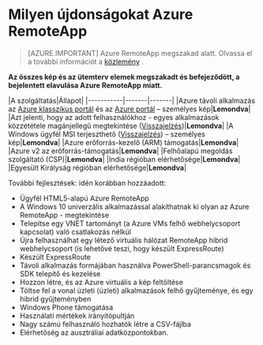 <properties
    pageTitle="Milyen újdonságokat Azure RemoteApp |} Microsoft Azure"
    description="Ismerje meg, hogy mikor lesz elérhető a Azure RemoteApp új szolgáltatásai"
    services="remoteapp"
    documentationCenter=""
    authors="lizap"
    manager="mbaldwin" />

<tags
    ms.service="remoteapp"
    ms.workload="compute"
    ms.tgt_pltfrm="NA"
    ms.devlang="NA"
    ms.topic="article"
    ms.date="09/19/2016"
    ms.author="elizapo" />

# <a name="whats-coming-in-azure-remoteapp"></a>Milyen újdonságokat Azure RemoteApp

> [AZURE.IMPORTANT]
> Azure RemoteApp megszakad alatt. Olvassa el a további információt a [közlemény](https://go.microsoft.com/fwlink/?linkid=821148) .

**Az összes kép és az ütemterv elemek megszakadt és befejeződött, a bejelentett elavulása Azure RemoteApp miatt.**

|A szolgáltatás|Állapot|
|-----------|-------|-------|
|Azure távoli alkalmazás az [Azure klasszikus portál](http://manage.windowsazure.com) és az [Azure portál](https://portal.azure.com) – személyes kép|**Lemondva**|
|Azt jelenti, hogy az adott felhasználókhoz - egyes alkalmazások közzététele magánjellegű megtekintése ([Visszajelzés](https://feedback.azure.com/forums/247748-azure-remoteapp/suggestions/6067043-allow-the-ability-to-publish-specific-apps-to-spec/))|**Lemondva**|
|A Windows ügyfél MSI terjeszthető ([Visszajelzés](https://feedback.azure.com/forums/247748-azure-remoteapp/suggestions/6627191-client-deployment-provide-an-msi-package-to-allo/)) – személyes kép|**Lemondva**|
|Azure erőforrás-kezelő (ARM) támogatás|**Lemondva**|
|Azure v2 az erőforrás-támogatás|**Lemondva**|
|Felhőalapú megoldás szolgáltató (CSP)|**Lemondva**|
|India régióban elérhetősége|**Lemondva**|
|Egyesült Királyság régióban elérhetősége|**Lemondva**|


További fejlesztések: idén korábban hozzáadott:

- Ügyfél HTML5-alapú Azure RemoteApp
- A Windows 10 univerzális alkalmazással alakíthatnak ki olyan az Azure RemoteApp - megtekintése
- Telepítse egy VNET tartományt (a Azure VMs felhő webhelycsoport kapcsolat) való csatlakozás nélkül
- Újra felhasználhat egy létező virtuális hálózat RemoteApp hibrid webhelycsoport (is lehetővé teszi, hogy készült ExpressRoute)
- Készült ExpressRoute
- Távoli alkalmazás formájában használva PowerShell-parancsmagok és SDK telepítő és kezelése
- Hozzon létre, és az Azure virtuális a kép feltöltése
- Töltse fel a vonal üzleti (üzleti) alkalmazások felhő gyűjteménye, és egy hibrid gyűjteményben
- Windows Phone támogatása
- Használati mértékek irányítópultján
- Nagy számú felhasználó hozhatók létre a CSV-fájlba
- Elérhetőség az ausztráliai adatközpontokban.
 